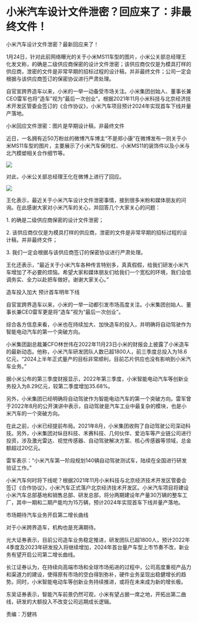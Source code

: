 # 小米汽车设计文件泄密？回应来了：非最终文件！

小米汽车设计文件泄密？最新回应来了！

1月24日，针对此前网络曝光的关于小米MS11车型的图片，小米公关部总经理王化发文称，的确是二级供应商保密的设计文件泄密；该供应商仅仅是为模具打样的供应商，泄密的文件是非常早期的招标过程的设计稿，并非最终文件；公司一定会根据与该供应商签订的保密协议进行严肃处理。

自官宣跨界造车以来，小米的一举一动备受市场关注。小米集团创始人、董事长兼CEO雷军也将“造车”视为“最后一次创业”。根据2021年11月小米科技与北京经济技术开发区管委会签订的《合作协议》，小米汽车项目预计2024年实现首车下线并量产落地。

小米回应文件泄密：图片是早期设计稿，非最终文件

近日，一名拥有近50万粉丝的微博汽车博主“不是郑小康”在微博发布一则关于小米MS11车型的图片，主要展示了小米汽车保险杠、小米MS11的装饰件以及小米与北汽模塑相关合作细节等。

![](https://inews.gtimg.com/newsapp_bt/0/15626796262/1000)

对此，小米公关部总经理王化在微博上进行了回应。

![](https://inews.gtimg.com/newsapp_bt/0/15626796266/1000)

王化表示，最近关于小米汽车设计文件泄密事情，接到很多米粉和媒体朋友的问询。在此感谢大家对小米汽车的关心，并回答几个大家关心的问题：

1\. 的确是二级供应商保密的设计文件泄密；

2\. 该供应商仅仅是为模具打样的供应商，泄密的文件是非常早期的招标过程的设计稿，并非最终文件；

3\. 我们一定会根据与该供应商签订的保密协议进行严肃处理。

王化还表示，“最近关于小米汽车各种传言特别多，真真假假，给我们研发小米汽车增加了不必要的烦恼。希望大家和媒体朋友们给我们一个宽松的环境，我们会低调务实、全力以赴把车做好。谢谢大家关心。”

造车投入加大 预计首车明年下线

自官宣跨界造车以来，小米的一举一动都引发市场高度关注。小米集团创始人、董事长兼CEO雷军更是将“造车”视为“最后一次创业”。

综合各方信息来看，小米也在持续加大、加快造车的投入，并明确将自动驾驶作为智能电动汽车的第一个突破方向。

小米集团副总裁兼CFO林世伟在2022年11月23日小米的财报会上披露了小米造车的最新动态。他称，小米汽车研发团队人数已超1800人，前三季度总投入为18.6亿元，“2024上半年正式量产的目标非常顺利，目前芯片供应也没有影响到小米汽车业务。”

据小米公布的第三季度财报显示，2022年第三季度，小米智能电动汽车等创新业务投入为8.29亿元，较第二季度增加35.68%。

另外，小米集团已经明确将自动驾驶作为智能电动汽车的第一个突破方向。雷军曾于2022年8月的公开演讲中表示，自动驾驶是汽车工业中最复杂的模块，也是小米汽车的一个突破方向。

在此之前，小米已经提前布局。2021年8月，小米集团收购了自动驾驶公司深动科技。另外，小米集团对纵目科技、禾赛科技、几何伙伴、爱泊车等产业链公司进行投资，涉及激光雷达、视觉传感器、自动驾驶解决方案、核心传感器等领域，总金额超过20亿元。

雷军表示：“小米汽车第一阶段规划140辆自动驾驶测试车，陆续在全国进行研发验证工作。”

小米汽车何时将下线呢？根据2021年11月小米科技与北京经济技术开发区管委会签订《合作协议》，小米汽车正式落户北京经济技术开发区。小米汽车项目将建设小米汽车总部基地和销售总部、研发总部，将分两期建设年产量30万辆的整车工厂，其中一期和二期产能均为15万辆，预计2024年实现首车下线并量产落地。

市场期待汽车业务开启第二增长曲线

对于小米跨界造车，机构也是充满期待。

光大证券表示，目前公司造车业务稳定推进，研发团队已超1800人，预计2022年4季度及2023年研发投入将继续增加，2024年首台量产车型上市节奏不改，新业务有望开启公司第二增长曲线。

长江证券认为，在持续向高端市场和全球市场拓进的过程中，公司高度重视产品力和渠道力的建设，使得原有市场的空白得到弥补，硬件业务呈现出稳健增长的趋势。同时，小米智能电动车等创新业务持续推进，或将在未来成为新的增长极。

东吴证券表示，智能汽车前景仍然可观，小米有望占据一席之地，开拓出第二曲线，研发的大额投入不改变公司远期成长逻辑。

责编：万健祎

